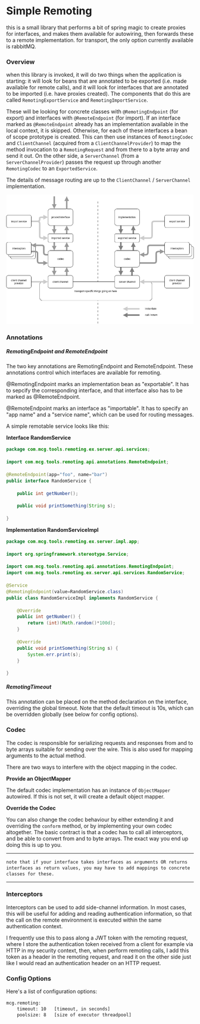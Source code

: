# Simple Remoting

this is a small library that performs a bit of spring magic to create proxies for interfaces, and makes them available for autowiring, then forwards these to a remote implementation. for transport, the only option currently available is rabbitMQ.

### Overview

when this library is invoked, it will do two things when the application is starting: it will look for beans that are annotated to be exported (i.e. made available for remote calls), and it will look for interfaces that are annotated to be imported (i.e. have proxies created). The components that do this are called `RemotingExportService` and `RemotingImportService`.

These will be looking for concrete classes with `@RemotingEndpoint` (for export) and interfaces with  `@RemoteEndpoint` (for import). If an interface marked as `@RemoteEndpoint` already has an implementation available in the local context, it is skipped. Otherwise, for each of these interfaces a bean of scope prototype is created. This can then use instances of `RemotingCodec` and `ClientChannel` (acquired from a `ClientChannelProvider`) to map the method invocation to a `RemotingRequest` and from there to a byte array and send it out. On the other side, a `ServerChannel` (from a `ServerChannelProvider`) passes the request up through another `RemotingCodec` to an `ExportedService`.  

The details of message routing are up to the `ClientChannel` / `ServerChannel` implementation.

![](docs/overview.png)



### Annotations

##### RemotingEndpoint and RemoteEndpoint

The two key annotations are RemotingEndpoint and RemoteEndpoint. These annotations control which interfaces are available for remoting.

@RemotingEndpoint marks an implementation bean as "exportable". It has to sepcify the corresponding interface, and that interface also has to be marked as @RemoteEndpoint. 

@RemoteEndpoint marks an interface as "importable". It has to specify an "app name" and a "service name", which can be used for routing messages. 

A simple remotable service looks like this:

**Interface RandomService**

```java
package com.mcg.tools.remoting.ex.server.api.services;

import com.mcg.tools.remoting.api.annotations.RemoteEndpoint;

@RemoteEndpoint(app="foo", name="bar")
public interface RandomService {

	public int getNumber();

	public void printSomething(String s);
	
}
```

**Implementation RandomServiceImpl**

```java
package com.mcg.tools.remoting.ex.server.impl.app;

import org.springframework.stereotype.Service;

import com.mcg.tools.remoting.api.annotations.RemotingEndpoint;
import com.mcg.tools.remoting.ex.server.api.services.RandomService;

@Service
@RemotingEndpoint(value=RandomService.class)
public class RandomServiceImpl implements RandomService {

	@Override
	public int getNumber() {
		return (int)(Math.random()*100d);
	}

	@Override
	public void printSomething(String s) {
		System.err.print(s);
	}

}
```

##### RemotingTimeout

This annotation can be placed on the method declaration on the interface, overriding the global timeout. Note that the default timeout is 10s, which can be overridden globally (see below for config options).

### Codec

The codec is responsible for serializing requests and responses from and to byte arrays suitable for sending over the wire. This is also used for mapping arguments to the actual method. 

There are two ways to interfere with the object mapping in the codec. 

**Provide an ObjectMapper**

The default codec implementation has an instance of `ObjectMapper` autowired. If this is not set, it will create a default object mapper.

**Override the Codec**

You can also change the codec behaviour by either extending it and overriding the `conform` method, or by implementing your own codec altogether. The basic contract is that a codec has to call all interceptors, and be able to convert from and to byte arrays. The exact way you end up doing this is up to you.

---

```
note that if your interface takes interfaces as arguments OR returns interfaces as return values, you may have to add mappings to concrete classes for these.
```

---

### Interceptors

Interceptors can be used to add side-channel information. In most cases, this will be useful for adding and reading authentication information, so that the call on the remote environment is executed within the same authentication context. 

I frequently use this to pass along a JWT token with the remoting request, where I store the authentication token received from a client for example via HTTP in my security context, then, when perform remoting calls, I add this token as a header in the remoting request, and read it on the other side just like I would read an authentication header on an HTTP request.

### Config Options

Here's a list of configuration options:

```
mcg.remoting:
	timeout: 10   [timeout, in seconds]
	poolsize: 8   [size of executor threadpool]
```


